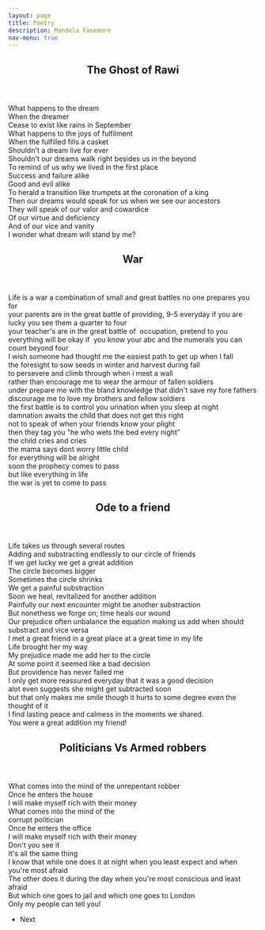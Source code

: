 ```yaml
---
layout: page
title: Poetry
description: Mandela Fasemore
nav-menu: true
---
```


<!-- Main -->
<div id="main" class="alt">

<!-- One -->
<section id="one">
	<div class="inner">
		<div class="row current" data-index="1">
			<div class="6u 12u$(small)">
				<header class="major">
					<h1>The Ghost of Rawi</h1>
				</header>
				<p>
					What happens to the dream <br>
					When the dreamer<br>
					Cease to exist like rains in September<br>
					What happens to the joys of fulfilment<br>
					When the fulfilled fills a casket <br>
					Shouldn't a dream live for ever<br>
					Shouldn't our dreams walk right besides us in the beyond <br>
					To remind of us why we lived in the first place<br>
					Success and failure alike<br>
					Good and evil alike<br>
					To herald a transition like trumpets at the coronation of a king<br>
					Then our dreams would speak for us when we see our ancestors<br> 
					They will speak of our valor and cowardice <br>
					Of our virtue and deficiency <br> 
					And of our vice and vanity <br>
					I wonder what dream will stand by me?
				</p>
			</div>
		<div class="row hidden" data-index="2">
			<div class="6u 12u$(small)">
				<header class="major">
					<h1>War</h1>
				</header>
				<p>
					Life is a war a combination of small and great battles no one prepares you for <br>
					your parents are in the great battle of providing, 9-5 everyday if you are lucky you see them a quarter to four <br> 
					your teacher's are in the great battle of  occupation, pretend to you everything will be okay if  you know your abc and the numerals you can count beyond four<br>
					I wish someone had thought me the easiest path to get up when I fall<br>
					the foresight to sow seeds in winter and harvest during fall<br>
					to persevere and climb through when i meet a wall<br>
					rather than encourage me to wear the armour of fallen soldiers<br>
					under prepare me with the bland knowledge that didn't save my fore fathers <br>
					discourage me to love my brothers and fellow soldiers<br>
					the first battle is to control you urination when you sleep at night<br>
					damnation awaits the child that does not get this right<br>
					not to speak of when your friends know your plight<br>
					then they tag you "he who wets the bed every night"<br>
					the child cries and cries<br>
					the mama says dont worry little child<br>
					for everything will be alright<br>
					soon the prophecy comes to pass<br>
					but like everything in life<br>
					the war is yet to come to pass
				</p>
			</div>
		</div>
		<div class="row hidden" data-index="3">
			<div class="6u 12u$(small)">
				<header class="major">
					<h1>Ode to a friend</h1>
				</header>
				<p>
					Life takes us through several routes <br>
					Adding and substracting endlessly to our circle of friends <br>
					If we get lucky we get a great addition <br>
					The circle becomes bigger<br>
					Sometimes the circle shrinks<br>
					We get a painful substraction<br>
					Soon we heal, revitalized for another addition<br>
					Painfully our next encounter might be another substraction<br>
					But nonethess we forge on; time heals our wound<br>
					Our prejudice often unbalance the equation making us add when should substract and vice versa<br>
					I met a great friend in a great place at a great time in my life<br> 
					Life brought her my way<br>
					My prejudice made me add her to the circle<br>
					At some point it seemed like a bad decision<br>
					But providence has never failed me<br>
					I only get more reassured everyday that it was a good decision<br>
 					alot even suggests she might get subtracted soon<br>
					but that only makes me smile though it hurts to some degree even the thought of it<br>
					I find lasting peace and calmess in the moments we shared.<br>
					You were a great addition my friend!
				</p>
			</div>
			<div class="6u 12u$(small)">
				<header class="major">
					<h1>Politicians Vs Armed robbers</h1>
				</header>
				<p>
					What comes into the mind of the unrepentant robber<br>
					Once he enters the house<br>
					I will make myself rich with their money<br>
					What comes into the mind of the<br>
					corrupt politician<br>
					Once he enters the office<br>
					I will make myself rich with their money<br>
					Don't you see it<br>
					It's all the same thing<br>
					I know that while one does it at night when you least expect and when you're most afraid<br>
					The other does it during the day when you're most conscious and least afraid<br>
					But which one goes to jail and which one goes to London<br>
					Only my people can tell you!<br>
				</p>
			</div>
		</div>
					<ul class="actions fit">
						<li id="next"><a class="button special fit icon fa-arrow-right">Next</a></li>
					</ul>
	</div>
</section>

</div>
<!--<hr class="major" />-->
